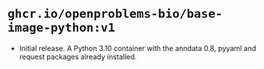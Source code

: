 # `ghcr.io/openproblems-bio/base-image-python:v1`

* Initial release. A Python 3.10 container with the anndata 0.8, pyyaml and request packages already installed.